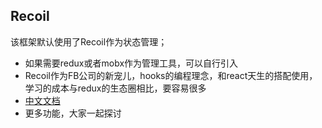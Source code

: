 ## Recoil
该框架默认使用了Recoil作为状态管理；
- 如果需要redux或者mobx作为管理工具，可以自行引入
- Recoil作为FB公司的新宠儿，hooks的编程理念，和react天生的搭配使用，学习的成本与redux的生态圈相比，要容易很多
- [中文文档](https://www.recoiljs.cn/)
- 更多功能，大家一起探讨